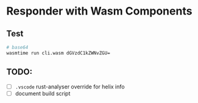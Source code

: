 # Responder with Wasm Components

## Test

```sh
# base64
wasmtime run cli.wasm dGVzdC1kZWNvZGU=
```

## TODO:

- [ ] `.vscode` rust-analyser override for helix info
- [ ] document build script
